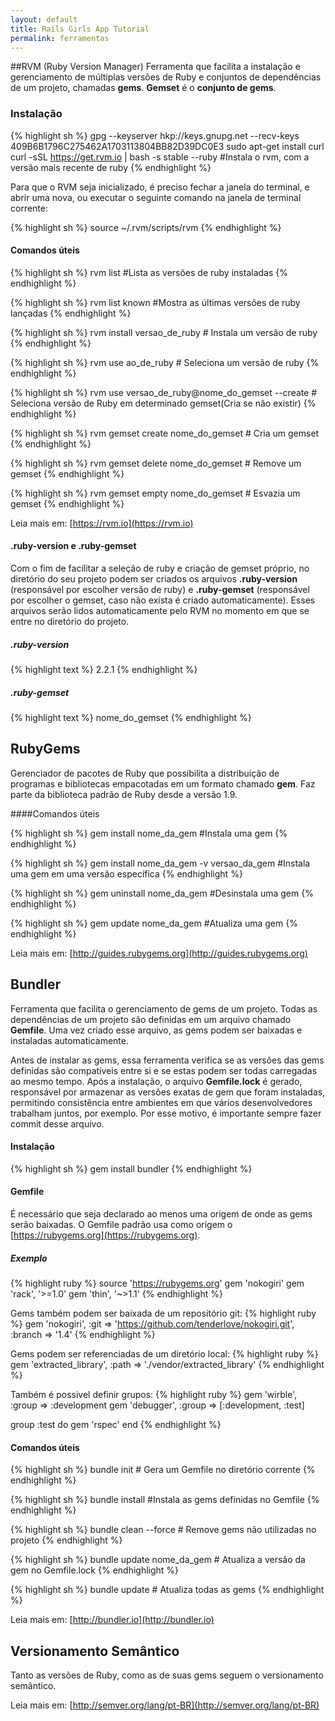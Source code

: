 ```yaml
---
layout: default
title: Rails Girls App Tutorial
permalink: ferramentas
---
```

##RVM (Ruby Version Manager)
Ferramenta que facilita a instalação e gerenciamento de múltiplas versões de Ruby e conjuntos de dependências de um projeto, chamadas **gems**. **Gemset** é o **conjunto de gems**.

### Instalação

{% highlight sh %}
gpg --keyserver hkp://keys.gnupg.net --recv-keys 409B6B1796C275462A1703113804BB82D39DC0E3
sudo apt-get install curl
curl -sSL https://get.rvm.io | bash -s stable --ruby #Instala o rvm, com a versão mais recente de ruby
{% endhighlight %}

Para que o RVM seja inicializado, é preciso fechar a janela do terminal, e abrir uma nova, ou executar o seguinte comando na janela de terminal corrente:

{% highlight sh %}
source ~/.rvm/scripts/rvm
{% endhighlight %}

#### Comandos úteis

{% highlight sh %}
rvm list #Lista as versões de ruby instaladas
{% endhighlight %}

{% highlight sh %}
 rvm list known #Mostra as últimas versões de ruby lançadas
{% endhighlight %}

{% highlight sh %}
rvm install versao_de_ruby # Instala um versão de ruby
{% endhighlight %}

{% highlight sh %}
rvm use ao_de_ruby # Seleciona um versão de ruby
{% endhighlight %}

{% highlight sh %}
rvm use versao_de_ruby@nome_do_gemset --create # Seleciona versão de Ruby em determinado gemset(Cria se não existir)
{% endhighlight %}

{% highlight sh %}
rvm gemset create nome_do_gemset # Cria um gemset
{% endhighlight %}

{% highlight sh %}
rvm gemset delete nome_do_gemset # Remove um gemset
{% endhighlight %}

{% highlight sh %}
rvm gemset empty nome_do_gemset # Esvazia um gemset
{% endhighlight %}

Leia mais em: [https://rvm.io](https://rvm.io)

#### .ruby-version e .ruby-gemset
Com o fim de facilitar a seleção de ruby e criação de gemset próprio, no diretório do seu projeto podem ser criados os arquivos **.ruby-version** (responsável por escolher versão de ruby) e **.ruby-gemset** (responsável por escolher o gemset, caso não exista é criado automaticamente). Esses arquivos serão lidos automaticamente pelo RVM no momento em que se entre no diretório do projeto.

##### .ruby-version
{% highlight text %}
2.2.1
{% endhighlight %}

##### .ruby-gemset
{% highlight text %}
nome_do_gemset
{% endhighlight %}

## RubyGems

Gerenciador de pacotes de Ruby que possibilita a distribuição de programas e bibliotecas empacotadas em um formato chamado **gem**. Faz parte da biblioteca padrão de Ruby desde a versão 1.9.

####Comandos úteis

{% highlight sh %}
gem install nome_da_gem #Instala uma gem
{% endhighlight %}

{% highlight sh %}
gem install nome_da_gem -v versao_da_gem #Instala uma gem em uma versão específica
{% endhighlight %}

{% highlight sh %}
gem uninstall nome_da_gem #Desinstala uma gem
{% endhighlight %}

{% highlight sh %}
gem update nome_da_gem #Atualiza uma gem
{% endhighlight %}

Leia mais em: [http://guides.rubygems.org](http://guides.rubygems.org)

## Bundler

Ferramenta que facilita o gerenciamento de gems de um projeto. Todas as dependências de um projeto são definidas em um arquivo chamado **Gemfile**. Uma vez criado esse arquivo, as gems podem ser baixadas e instaladas automaticamente.

Antes de instalar as gems, essa ferramenta verifica se as versões das gems definidas são compatíveis entre si e se estas podem ser todas carregadas ao mesmo tempo. Após a instalação, o arquivo **Gemfile.lock** é gerado, responsável por armazenar as versões exatas de gem que foram instaladas, permitindo consistência entre ambientes em que vários desenvolvedores trabalham juntos, por exemplo. Por esse motivo, é importante sempre fazer commit desse arquivo.

#### Instalação
{% highlight sh %}
gem install bundler
{% endhighlight %}

#### Gemfile

É necessário que seja declarado ao menos uma origem de onde as gems serão baixadas. O Gemfile padrão usa como origem o [https://rubygems.org](https://rubygems.org).

##### Exemplo
{% highlight ruby %}
source 'https://rubygems.org'
gem 'nokogiri'
gem 'rack',  '>=1.0'
gem 'thin',  '~>1.1'
{% endhighlight %}

Gems também podem ser baixada de um repositório git:
{% highlight ruby %}
gem 'nokogiri', :git => 'https://github.com/tenderlove/nokogiri.git', :branch => '1.4'
{% endhighlight %}

Gems podem ser referenciadas de um diretório local:
{% highlight ruby %}
gem 'extracted_library', :path => './vendor/extracted_library'
{% endhighlight %}

Também é possivel definir grupos:
{% highlight ruby %}
gem 'wirble', :group => :development
gem 'debugger', :group => [:development, :test]

group :test do
  gem 'rspec'
end
{% endhighlight %}

#### Comandos úteis

{% highlight sh %}
  bundle init # Gera um Gemfile no diretório corrente
{% endhighlight %}

{% highlight sh %}
  bundle install #Instala as gems definidas no Gemfile
{% endhighlight %}

{% highlight sh %}
  bundle clean --force # Remove gems não utilizadas no projeto
{% endhighlight %}

{% highlight sh %}
bundle update nome_da_gem # Atualiza a versão da gem no Gemfile.lock
{% endhighlight %}

{% highlight sh %}
bundle update # Atualiza todas as gems
{% endhighlight %}

Leia mais em: [http://bundler.io](http://bundler.io)

## Versionamento Semântico

Tanto as versões de Ruby, como as de suas gems seguem o versionamento semântico.

Leia mais em: [http://semver.org/lang/pt-BR](http://semver.org/lang/pt-BR)
